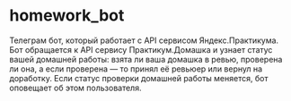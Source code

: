 # homework_bot
Телеграм бот, который работает с API сервисом Яндекс.Практикума.
Бот обращается к API сервису Практикум.Домашка и узнает статус вашей домашней работы: взята ли ваша домашка в ревью, проверена ли она, а если проверена — то принял её ревьюер или вернул на доработку.
Если статус проверки домашней работы меняется, бот оповещает об этом пользователя.
